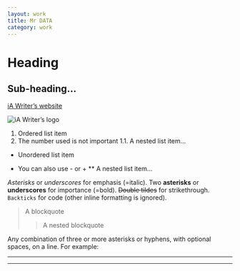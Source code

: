 ```yaml
---
layout: work
title: Mr DATA
category: work
---
```

 
# Heading
## Sub-heading…

[iA Writer’s website](http://www.iawriter.com/)

![iA Writer’s logo](http://www.iawriter.com/logo.png)

1. Ordered list item
8. The number used is not important
1.1. A nested list item…

* Unordered list item
- You can also use - or +
** A nested list item…

*Asterisks* or _underscores_ for emphasis (=italic).
Two **asterisks** or __underscores__ for importance (=bold).
~~Double tildes~~ for strikethrough.
`Backticks` for code (other inline formatting is ignored).

[^1]: The number used is not important

> A blockquote
>> A nested blockquote

Any combination of three or more asterisks or hyphens, with optional spaces, on a line. For example:
* * *
---------------


